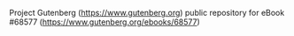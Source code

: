 Project Gutenberg (https://www.gutenberg.org) public repository for eBook #68577 (https://www.gutenberg.org/ebooks/68577)
